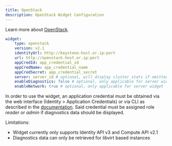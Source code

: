 ```yaml
---
title: OpenStack
description: OpenStack Widget Configuration
---
```


Learn more about [OpenStack](https://docs.openstack.org/).

```yaml
widget:
    type: openstack
    version: v2.1
    identityUrl: http://keystone.host.or.ip:port
    url: http://openstack.host.or.ip:port
    appCredId: app_credential_id
    appCredName: app_credential_name
    appCredSecret: app_credential_secret
    server: server_id # optional, will display cluster stats if omitted
    enableDiagnostics: false # optional, only applicable for server widget
    enableNetwork: true # optional, only applicable for server widget
```

In order to use the widget, an application credential must be obtained via the web interface (Identity > Application Credentials) or via CLI as described in the [documentation](https://docs.openstack.org/keystone/2024.2/admin/oauth2-usage-guide.html). Said credential must be assigned role *reader* or *admin* if diagnostics data should be displayed.

Limitations:
- Widget currently only supports Identity API v3 and Compute API v2.1
- Diagnostics data can only be retrieved for libvirt based instances